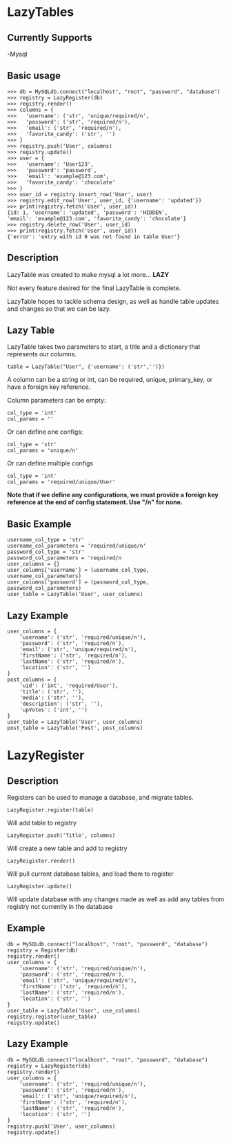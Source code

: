 # LazyTables
## Currently Supports
 -Mysql

## Basic usage
    >>> db = MySQLdb.connect("localhost", "root", "password", "database")
    >>> registry = LazyRegister(db)
    >>> registry.render()
    >>> columns = {
    >>>   'username': ('str', 'unique/required/n',
    >>>   'password': ('str', 'required/n'),
    >>>   'email': ('str', 'required/n'),
    >>>   'favorite_candy': ('str', '')
    >>> }
    >>> registry.push('User', columns)
    >>> registry.update()
    >>> user = {
    >>>   'username': 'User123',
    >>>   'password': 'password',
    >>>   'email': 'example@123.com',
    >>>   'favorite_candy': 'chocolate'
    >>> }
    >>> user_id = registry.insert_row('User', user)
    >>> registry.edit_row('User', user_id, {'username': 'updated'})
    >>> print(registry.fetch('User', user_id))
    {id: 1, 'username': 'updated', 'password': 'HIDDEN',
    'email': 'example@123.com', 'favorite_candy': 'chocolate'}
    >>> registry.delete_row('User', user_id)
    >>> print(registry.fetch('User', user_id))
    {'error': 'entry with id 0 was not found in table User'}


## Description
LazyTable was created to make mysql a lot more... **LAZY**

Not every feature desired for the final LazyTable is complete.

LazyTable hopes to tackle schema design, as well as
handle table updates and changes so that we
can be lazy.

## Lazy Table
LazyTable takes two parameters to start,
a title and a dictionary that represents
our columns.

    table = LazyTable("User", {'username': ('str','')})

A column can be a string or int, can be
required, unique, primary_key, or have
a foreign key reference.

Column parameters can be empty:

    col_type = 'int'
    col_params = ''

 Or can define one configs:

    col_type = 'str'
    col_params = 'unique/n'

 Or can define multiple configs

    col_type = 'int'
    col_params = 'required/unique/User'

 **Note that if we define any configurations,
 we must provide a foreign key reference at
 the end of config statement. Use "/n" for none.**

## Basic Example
    username_col_type = 'str'
    username_col_parameters = 'required/unique/n'
    password_col_type = 'str'
    password_col_parameters = 'required/n
    user_columns = {}
    user_columns['username'] = (username_col_type, username_col_parameters)
    user_columns['password'] = (password_col_type, password_col_parameters)
    user_table = LazyTable('User', user_columns)

## Lazy Example
    user_columns = {
        'username': ('str', 'required/unique/n'),
        'password': ('str', 'required/n'),
        'email': ('str', 'unique/required/n'),
        'firstName': ('str', 'required/n'),
        'lastName': ('str', 'required/n'),
        'location': ('str', '')
    }
    post_columns = {
        'uid': ('int', 'required/User'),
        'title': ('str', ''),
        'media': ('str', ''),
        'description': ('str', ''),
        'upVotes': ('int', '')
    }
    user_table = LazyTable('User', user_columns)
    post_table = LazyTable('Post', post_columns)

# LazyRegister
## Description
Registers can be used to manage a database,
and migrate tables.

    LazyRegister.register(table)
Will add table to registry

    LazyRegister.push('Title', columns)
Will create a new table and add to registry

    LazyReigister.render()
Will pull current database tables, and load
them to register

    LazyRegister.update()
Will update database with any changes made
as well as add any tables from registry not currently
in the database


## Example
    db = MySQLdb.connect("localhost", "root", "password", "database")
    registry = Register(db)
    registry.render()
    user_columns = {
        'username': ('str', 'required/unique/n'),
        'password': ('str', 'required/n'),
        'email': ('str', 'unique/required/n'),
        'firstName': ('str', 'required/n'),
        'lastName': ('str', 'required/n'),
        'location': ('str', '')
    }
    user_table = LazyTable('User', use_columns)
    registry.register(user_table)
    reigstry.update()

## Lazy Example
    db = MySQLdb.connect("localhost", "root", "password", "database")
    registry = LazyRegister(db)
    registry.render()
    user_columns = {
        'username': ('str', 'required/unique/n'),
        'password': ('str', 'required/n'),
        'email': ('str', 'unique/required/n'),
        'firstName': ('str', 'required/n'),
        'lastName': ('str', 'required/n'),
        'location': ('str', '')
    }
    registry.push('User', user_columns)
    registry.update()
